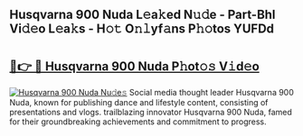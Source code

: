 ## Husqvarna 900 Nuda L𝚎a𝚔ed N𝚞𝚍e - Part-Bhl Vi𝚍𝚎o L𝚎a𝚔s - H𝚘𝚝 O𝚗𝚕yf𝚊ns P𝚑𝚘tos YUFDd

# <h2><a href="http://kf4dfg.oniu.top/?m=Husqvarna+900+Nuda">🔗👉 🔴 Husqvarna 900 Nuda P𝚑ot𝚘𝚜 V𝚒d𝚎o</a></h2>

[![Husqvarna 900 Nuda Nu𝚍e𝚜](https://i.imgur.com/0qMVB7G.gif)](http://kf4dfg.oniu.top/?m=Husqvarna+900+Nuda)
Social media thought leader Husqvarna 900 Nuda, known for publishing dance and lifestyle content, consisting of presentations and vlogs. trailblazing innovator Husqvarna 900 Nuda, famed for their groundbreaking achievements and commitment to progress.  
